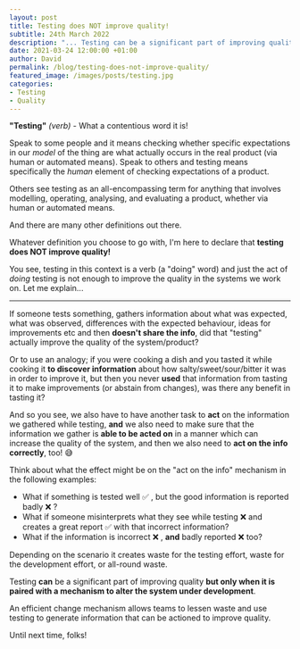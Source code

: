 ```yaml
---
layout: post
title: Testing does NOT improve quality!
subtitle: 24th March 2022
description: "... Testing can be a significant part of improving quality but only when it is paired with a mechanism to alter the system under development. An efficient change mechanism allows teams to lessen waste and use testing to generate information that can be actioned to improve quality."
date: 2021-03-24 12:00:00 +01:00
author: David
permalink: /blog/testing-does-not-improve-quality/
featured_image: /images/posts/testing.jpg
categories:
- Testing
- Quality
---
```

**"Testing"** _(verb)_ - What a contentious word it is!

Speak to some people and it means checking whether specific expectations in our _model_ of the thing are what actually occurs in the real product (via human or automated means). Speak to others and testing means specifically the _human_ element of checking expectations of a product.

Others see testing as an all-encompassing term for anything that involves modelling, operating, analysing, and evaluating a product, whether via human or automated means.

And there are many other definitions out there.

Whatever definition you choose to go with, I'm here to declare that **testing does NOT improve quality!**

You see, testing in this context is a verb (a "doing" word) and just the act of _doing_ testing is not enough to improve the quality in the systems we work on. Let me explain...

---

If someone tests something, gathers information about what was expected, what was observed, differences with the expected behaviour, ideas for improvements etc and then **doesn't share the info**, did that "testing" actually improve the quality of the system/product?

Or to use an analogy; if you were cooking a dish and you tasted it while cooking it **to discover information** about how salty/sweet/sour/bitter it was in order to improve it, but then you never **used** that information from tasting it to make improvements (or abstain from changes), was there any benefit in tasting it?

And so you see, we also have to have another task to **act** on the information we gathered while testing, **and** we also need to make sure that the information we gather is **able to be acted on** in a manner which can increase the quality of the system, and then we also need to **act on the info correctly**, too! 😅

Think about what the effect might be on the "act on the info" mechanism in the following examples:

-   What if something is tested well ✅ , but the good information is reported badly ❌ ?   
-   What if someone misinterprets what they see while testing ❌ and creates a great report ✅ with that incorrect information?  
-   What if the information is incorrect ❌ , **and** badly reported ❌ too?

Depending on the scenario it creates waste for the testing effort, waste for the development effort, or all-round waste.

Testing **can** be a significant part of improving quality **but only when it is paired with a mechanism to alter the system under development**.

An efficient change mechanism allows teams to lessen waste and use testing to generate information that can be actioned to improve quality.

Until next time, folks!
